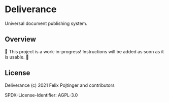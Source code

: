 # Deliverance

Universal document publishing system.

## Overview

🚧 This project is a work-in-progress! Instructions will be added as soon as it is usable. 🚧

## License

Deliverance (c) 2021 Felix Pojtinger and contributors

SPDX-License-Identifier: AGPL-3.0
